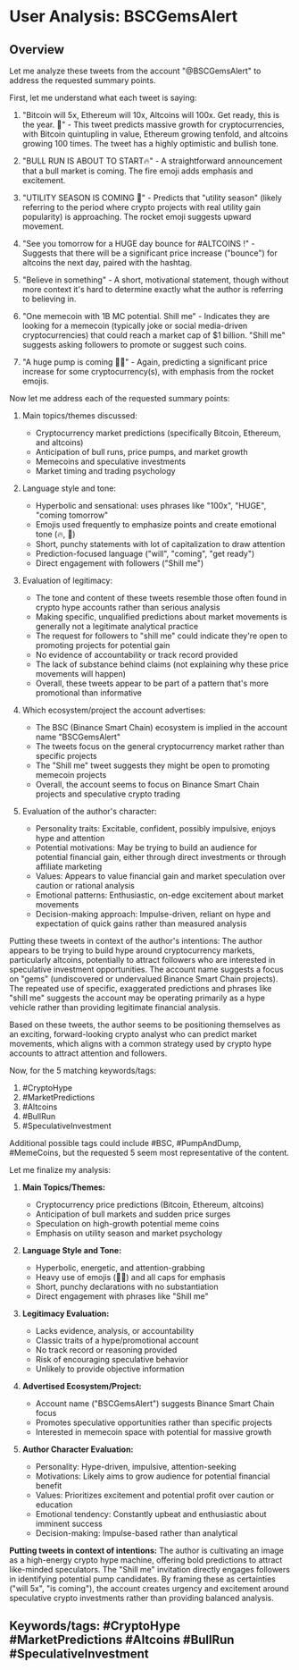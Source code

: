 # User Analysis: BSCGemsAlert

## Overview

<think>
Let me analyze these tweets from the account "@BSCGemsAlert" to address the requested summary points.

First, let me understand what each tweet is saying:

1. "Bitcoin will 5x, Ethereum will 10x, Altcoins will 100x. Get ready, this is the year. 🚀" - This tweet predicts massive growth for cryptocurrencies, with Bitcoin quintupling in value, Ethereum growing tenfold, and altcoins growing 100 times. The tweet has a highly optimistic and bullish tone.

2. "BULL RUN IS ABOUT TO START🔥" - A straightforward announcement that a bull market is coming. The fire emoji adds emphasis and excitement.

3. "UTILITY SEASON IS COMING 🚀" - Predicts that "utility season" (likely referring to the period where crypto projects with real utility gain popularity) is approaching. The rocket emoji suggests upward movement.

4. "See you tomorrow for a HUGE day bounce for #ALTCOINS !" - Suggests that there will be a significant price increase ("bounce") for altcoins the next day, paired with the hashtag.

5. "Believe in something" - A short, motivational statement, though without more context it's hard to determine exactly what the author is referring to believing in.

6. "One memecoin with 1B MC potential. Shill me" - Indicates they are looking for a memecoin (typically joke or social media-driven cryptocurrencies) that could reach a market cap of $1 billion. "Shill me" suggests asking followers to promote or suggest such coins.

7. "A huge pump is coming 🚀🚀" - Again, predicting a significant price increase for some cryptocurrency(s), with emphasis from the rocket emojis.

Now let me address each of the requested summary points:

1. Main topics/themes discussed:
   - Cryptocurrency market predictions (specifically Bitcoin, Ethereum, and altcoins)
   - Anticipation of bull runs, price pumps, and market growth
   - Memecoins and speculative investments
   - Market timing and trading psychology

2. Language style and tone:
   - Hyperbolic and sensational: uses phrases like "100x", "HUGE", "coming tomorrow"
   - Emojis used frequently to emphasize points and create emotional tone (🔥, 🚀)
   - Short, punchy statements with lot of capitalization to draw attention
   - Prediction-focused language ("will", "coming", "get ready")
   - Direct engagement with followers ("Shill me")

3. Evaluation of legitimacy:
   - The tone and content of these tweets resemble those often found in crypto hype accounts rather than serious analysis
   - Making specific, unqualified predictions about market movements is generally not a legitimate analytical practice
   - The request for followers to "shill me" could indicate they're open to promoting projects for potential gain
   - No evidence of accountability or track record provided
   - The lack of substance behind claims (not explaining why these price movements will happen)
   - Overall, these tweets appear to be part of a pattern that's more promotional than informative

4. Which ecosystem/project the account advertises:
   - The BSC (Binance Smart Chain) ecosystem is implied in the account name "BSCGemsAlert"
   - The tweets focus on the general cryptocurrency market rather than specific projects
   - The "Shill me" tweet suggests they might be open to promoting memecoin projects
   - Overall, the account seems to focus on Binance Smart Chain projects and speculative crypto trading

5. Evaluation of the author's character:
   - Personality traits: Excitable, confident, possibly impulsive, enjoys hype and attention
   - Potential motivations: May be trying to build an audience for potential financial gain, either through direct investments or through affiliate marketing
   - Values: Appears to value financial gain and market speculation over caution or rational analysis
   - Emotional patterns: Enthusiastic, on-edge excitement about market movements
   - Decision-making approach: Impulse-driven, reliant on hype and expectation of quick gains rather than measured analysis

Putting these tweets in context of the author's intentions:
The author appears to be trying to build hype around cryptocurrency markets, particularly altcoins, potentially to attract followers who are interested in speculative investment opportunities. The account name suggests a focus on "gems" (undiscovered or undervalued Binance Smart Chain projects). The repeated use of specific, exaggerated predictions and phrases like "shill me" suggests the account may be operating primarily as a hype vehicle rather than providing legitimate financial analysis.

Based on these tweets, the author seems to be positioning themselves as an exciting, forward-looking crypto analyst who can predict market movements, which aligns with a common strategy used by crypto hype accounts to attract attention and followers.

Now, for the 5 matching keywords/tags:
1. #CryptoHype
2. #MarketPredictions
3. #Altcoins
4. #BullRun
5. #SpeculativeInvestment

Additional possible tags could include #BSC, #PumpAndDump, #MemeCoins, but the requested 5 seem most representative of the content.

Let me finalize my analysis:
</think>

1. **Main Topics/Themes:**
   - Cryptocurrency price predictions (Bitcoin, Ethereum, altcoins)
   - Anticipation of bull markets and sudden price surges
   - Speculation on high-growth potential meme coins
   - Emphasis on utility season and market psychology

2. **Language Style and Tone:**
   - Hyperbolic, energetic, and attention-grabbing
   - Heavy use of emojis (🚀🔥) and all caps for emphasis
   - Short, punchy declarations with no substantiation
   - Direct engagement with phrases like "Shill me"

3. **Legitimacy Evaluation:**
   - Lacks evidence, analysis, or accountability
   - Classic traits of a hype/promotional account
   - No track record or reasoning provided
   - Risk of encouraging speculative behavior
   - Unlikely to provide objective information

4. **Advertised Ecosystem/Project:**
   - Account name ("BSCGemsAlert") suggests Binance Smart Chain focus
   - Promotes speculative opportunities rather than specific projects
   - Interested in memecoin space with potential for massive growth

5. **Author Character Evaluation:**
   - Personality: Hype-driven, impulsive, attention-seeking
   - Motivations: Likely aims to grow audience for potential financial benefit
   - Values: Prioritizes excitement and potential profit over caution or education
   - Emotional tendency: Constantly upbeat and enthusiastic about imminent success
   - Decision-making: Impulse-based rather than analytical

**Putting tweets in context of intentions:**
The author is cultivating an image as a high-energy crypto hype machine, offering bold predictions to attract like-minded speculators. The "Shill me" invitation directly engages followers in identifying potential pump candidates. By framing these as certainties ("will 5x", "is coming"), the account creates urgency and excitement around speculative crypto investments rather than providing balanced analysis.

**Keywords/tags:** #CryptoHype #MarketPredictions #Altcoins #BullRun #SpeculativeInvestment
---
